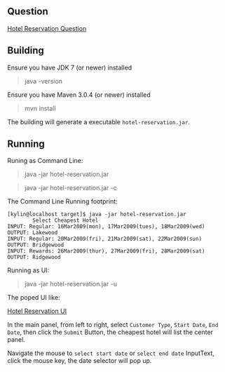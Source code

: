 Question
--------

[Hotel Reservation Question](docs/hotel-reservation-question.md)


Building
--------

Ensure you have JDK 7 (or newer) installed

> java -version

Ensure you have Maven 3.0.4 (or newer) installed 

> mvn install

The building will generate a executable `hotel-reservation.jar`.


Running
-------

Runing as Command Line:

> java -jar hotel-reservation.jar

> java -jar hotel-reservation.jar -c

The Command Line Running footprint:
~~~
[kylin@localhost target]$ java -jar hotel-reservation.jar 
        Select Cheapest Hotel
INPUT: Regular: 16Mar2009(mon), 17Mar2009(tues), 18Mar2009(wed)
OUTPUT: Lakewood
INPUT: Regular: 20Mar2009(fri), 21Mar2009(sat), 22Mar2009(sun)
OUTPUT: Bridgewood
INPUT: Rewards: 26Mar2009(thur), 27Mar2009(fri), 28Mar2009(sat)
OUTPUT: Ridgewood
~~~

Running as UI:

> java -jar hotel-reservation.jar -u 

The poped UI like:

[Hotel Reservation UI](docs/hotel-reservation-ui.png)

In the main panel, from left to right, select `Customer Type`, `Start Date`, `End Date`, then click the `Submit` Button, the cheapest hotel will list the center panel.

Navigate the mouse to `select start date` or `select end date` InputText, click the mouse key, the date selector will pop up.
